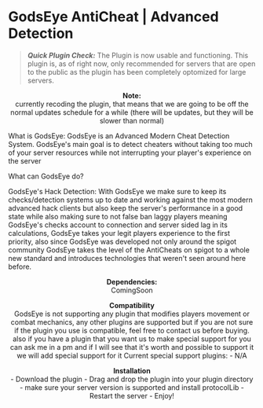 # GodsEye AntiCheat | Advanced Detection

> __*Quick Plugin Check:*__ The Plugin is now usable and functioning. This plugin is, as of right now, only recommended for servers that are open to the public as the plugin has been completely optomized for large servers.

<p align="center">
  <b>Note:</b><br>
currently recoding the plugin, that means that we are going to be off the normal updates schedule for a while (there will be updates, but they will be slower than normal)

What is GodsEye:
GodsEye is an Advanced Modern Cheat Detection System.
GodsEye's main goal is to detect cheaters without taking too much of your server resources while not interrupting your player's experience on the server

What can GodsEye do?

GodsEye's Hack Detection:
With GodsEye we make sure to keep its checks/detection systems up to date and working against the most modern advanced hack clients but also keep the server's performance in a good state while also making sure to not false ban laggy players meaning GodsEye's checks account to connection and server sided lag in its calculations, GodsEye takes your legit players experience to the first priority, also since GodsEye was developed not only around the spigot community GodsEye takes the level of the AntiCheats on spigot to a whole new standard and introduces technologies that weren't seen around here before.

<p align="center">
  <b>Dependencies:</b><br>
ComingSoon

<p align="center">
  <b>Compatibility</b><br>
GodsEye is not supporting any plugin that modifies players movement or combat mechanics, any other plugins are supported but if you are not sure if the plugin you use is compatible, feel free to contact us before buying. also if you have a plugin that you want us to make special support for you can ask me in a pm and if I will see that it's worth and possible to support it we will add special support for it
Current special support plugins:
- N/A

<p align="center">
  <b>Installation</b><br>
- Download the plugin
- Drag and drop the plugin into your plugin directory
- make sure your server version is supported and install protocolLib
- Restart the server
- Enjoy!
